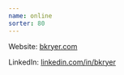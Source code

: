 ```yaml
---
name: online
sorter: 80
---
```


Website: [bkryer.com][1]

LinkedIn: [linkedin.com/in/bkryer][2]

[1]:	http://bkryer.com "brianryer dot com"
[2]:	http://linkedin.com/in/bkryer "Brian Ryer on LinkedIn"
